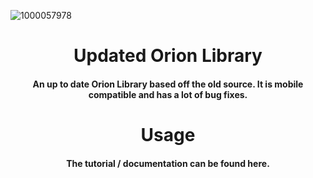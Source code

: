 ![1000057978](https://github.com/user-attachments/assets/490fbf05-e45f-4a14-a87f-ecd4bdfb4924)


<h1 align="center">Updated Orion Library</h1>
<h4 align="center"><b>An up to date</b> Orion Library based off the old source. It is mobile compatible and has a lot of bug fixes.

<h1 align="center">Usage
<h4 align="center"><b>The</b> tutorial / documentation can be found here.
